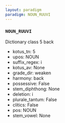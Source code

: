 ```yaml
---
layout: paradigm
paradigm: NOUN_RUUVI
---
```

### ` NOUN_RUUVI `

Dictionary class 5 back
* kotus_tn: 5
* upos: NOUN
* suffix_regex: i
* kotus_av: None
* grade_dir: weaken
* harmony: back
* possessive: False
* stem_diphthong: None
* deletion: i
* plurale_tantum: False
* clitics: False
* pos: NOUN
* stem_vowel: None
